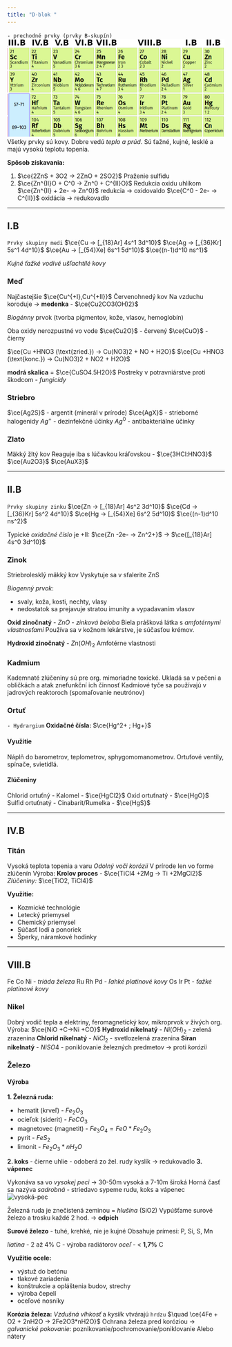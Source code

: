 ```yaml
---
title: "D-blok "
---
```


`- prechodné prvky (prvky B-skupín)`
![d-blok-prvky-tabulka](attachments/d-blok-prvky-tabulka.png)
Všetky prvky sú kovy. Dobre vedú *teplo a prúd*. Sú ťažné, kujné, lesklé a majú vysokú teplotu topenia.

**Spôsob získavania:** 
1. $\ce{2ZnS + 3O2 -> 2ZnO + 2SO2}$ Praženie sulfidu
2. $\ce{Zn^{II}O + C^0 -> Zn^0 + C^{II}O}$ Redukcia oxidu uhlíkom
$\ce{Zn^{II} + 2e- -> Zn^0}$ redukcia -> oxidovaldo
$\ce{C^0 - 2e- -> C^{II}}$ oxidácia -> redukovadlo

---

## I.B
`Prvky skupiny medi`
$\ce{Cu -> [_{18}Ar] 4s^1 3d^10}$
$\ce{Ag -> [_{36}Kr] 5s^1 4d^10}$
$\ce{Au -> [_{54}Xe] 6s^1 5d^10}$
$\ce{(n-1)d^10 ns^1}$

*Kujné ťažké vodivé ušľachtilé kovy*

### Meď
Najčastejšie $\ce{Cu^{+I},Cu^{+II}}$ 
Červenohnedý kov
Na vzduchu koroduje -> **medenka** - $\ce{Cu2CO3(OH)2}$

*Biogénny* prvok (tvorba pigmentov, kože, vlasov, hemoglobín)

Oba oxidy nerozpustné vo vode
$\ce{Cu2O}$ - červený
$\ce{CuO}$ - čierny

$\ce{Cu +HNO3 (\text{zried.}) -> Cu(NO3)2 + NO + H2O}$
$\ce{Cu +HNO3 (\text{konc.}) -> Cu(NO3)2 + NO2 + H2O}$

**modrá skalica** = $\ce{CuSO4.5H2O}$
Postreky v potravniárstve proti škodcom - *fungicídy*

### Striebro
$\ce{Ag2S}$ - argentit (minerál v prírode)
$\ce{AgX}$ - strieborné halogenidy
$Ag^+$ - dezinfekčné účinky
$Ag^0$ - antibakteriálne účinky

### Zlato
Mäkký žltý kov
Reaguje iba s lúčavkou kráľovskou - $\ce{3HCl:HNO3}$
$\ce{Au2O3}$
$\ce{AuX3}$

---

## II.B
`Prvky skupiny zinku`
$\ce{Zn -> [_{18}Ar] 4s^2 3d^10}$
$\ce{Cd -> [_{36}Kr] 5s^2 4d^10}$
$\ce{Hg -> [_{54}Xe] 6s^2 5d^10}$
$\ce{(n-1)d^10 ns^2}$

Typické *oxidačné číslo* je +II:
$\ce{Zn -2e- -> Zn^2+}$ -> $\ce{[_{18}Ar] 4s^0 3d^10}$

### Zinok
Striebrolesklý mäkký kov
Vyskytuje sa v sfalerite ZnS

*Biogenný prvok*:
- svaly, koža, kosti, nechty, vlasy
- nedostatok sa prejavuje stratou imunity a vypadavaním vlasov

**Oxid zinočnatý** - $ZnO$ - *zinková beloba*
Biela prášková látka s *amfotérnymi vlastnosťami*
Používa sa v kožnom lekárstve, je súčasťou krémov.

**Hydroxid zinočnatý** - $Zn(OH)_2$
Amfotérne vlastnosti

### Kadmium
Kademnaté zlúčeniny sú pre org. mimoriadne toxické.
Ukladá sa v pečeni a obličkách a atak znefunkční ich činnosť
Kadmiové tyče sa používajú v jadrových reaktoroch (spomaľovanie neutrónov)

### Ortuť
`- Hydrargium`
**Oxidačné čísla:** $\ce{Hg^2+ ; Hg+}$

#### Využitie
Náplň do barometrov, teplometrov, sphygomomanometrov.
Ortuťové ventily, spínače, svietidlá.

#### Zlúčeniny
Chlorid ortuťný - Kalomel - $\ce{HgCl2}$
Oxid ortuťnatý - $\ce{HgO}$
Sulfid ortuťnatý - Cinabarit/Rumelka - $\ce{HgS}$

---

## IV.B 
### Titán
Vysoká teplota topenia a varu
*Odolný voči korózii*
V prírode len vo forme zlúčenín
Výroba: **Krolov proces** - $\ce{TiCl4 +2Mg -> Ti +2MgCl2}$
*Zlúčeniny:* $\ce{TiO2, TiCl4}$

**Využitie:**
- Kozmické technológie
- Letecký priemysel
- Chemický priemysel
- Súčasť lodí a ponoriek
- Šperky, náramkové hodinky

---

## VIII.B
Fe Co Ni - *triáda železa*
Ru Rh Pd - *ľahké platinové kovy*
Os Ir Pt - *ťažké platinové kovy*

### Nikel
Dobrý vodič tepla a elektriny, feromagnetický kov, mikroprvok v živých org.
Výroba: $\ce{NiO +C->Ni +CO}$
**Hydroxid nikelnatý** - $Ni(OH)_2$ - zelená zrazenina
**Chlorid nikelnatý** - $NiCl_2$ - svetlozelená zrazenina
**Síran nikelnatý** - $NiSO4$ - poniklovanie železných predmetov -> proti *korózii*

### Železo

#### Výroba
**1. Železná ruda:**
- hematit (krveľ) - $Fe_2O_3$
- ocieľok (siderit) - $FeCO_3$
- magnetovec (magnetit) - $Fe_3O_4 = FeO * Fe_2O_3$
- pyrit - $FeS_2$
- limonit - $Fe_2O_3 * nH_2O$

**2. koks** - čierne uhlie - odoberá zo žel. rudy kyslík -> redukovadlo
**3. vápenec**

Vykonáva sa vo *vysokej peci* -> 30-50m vysoká a 7-10m široká
Horná časť sa nazýva *sadrobná* - striedavo sypeme rudu, koks a vápenec
![vysoká-pec](attachments/vysoká-pec.png)

Železná ruda je znečistená zeminou = *hlušina* (SiO2)
Vypúšťame surové železo a trosku každé 2 hod. -> **odpich**

**Surové železo** - tuhé, krehké, nie je kujné
Obsahuje prímesi: P, Si, S, Mn

*liatina* - 2 až 4% C - výroba radiátorov
*oceľ* - < **1,7%** C

**Využitie ocele:**
- výstuž do betónu
- tlakové zariadenia
- konštrukcie a opláštenia budov, strechy
- výroba čepelí
- oceľové nosníky

**Korózia železa:**
*Vzdušná vlhkosť* a *kyslík* vtvárajú `hrdzu`
$\quad \ce{4Fe + O2 + 2nH2O -> 2Fe2O3*nH2O}$
Ochrana železa pred koróziou -> *galvanické pokovanie*: poznikovanie/pochromovanie/poniklovanie
Alebo nátery

